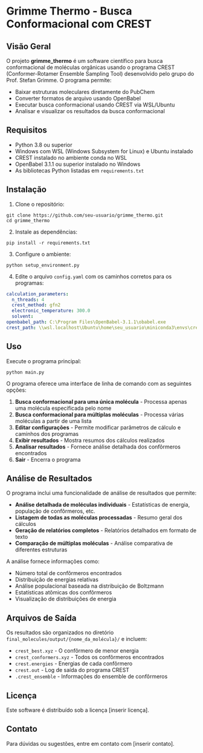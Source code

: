 # Grimme Thermo - Busca Conformacional com CREST

## Visão Geral

O projeto **grimme_thermo** é um software científico para busca conformacional de moléculas orgânicas usando o programa CREST (Conformer-Rotamer Ensemble Sampling Tool) desenvolvido pelo grupo do Prof. Stefan Grimme. O programa permite:

- Baixar estruturas moleculares diretamente do PubChem
- Converter formatos de arquivo usando OpenBabel
- Executar busca conformacional usando CREST via WSL/Ubuntu
- Analisar e visualizar os resultados da busca conformacional

## Requisitos

- Python 3.8 ou superior
- Windows com WSL (Windows Subsystem for Linux) e Ubuntu instalado
- CREST instalado no ambiente conda no WSL
- OpenBabel 3.1.1 ou superior instalado no Windows
- As bibliotecas Python listadas em `requirements.txt`

## Instalação

1. Clone o repositório:
```
git clone https://github.com/seu-usuario/grimme_thermo.git
cd grimme_thermo
```

2. Instale as dependências:
```
pip install -r requirements.txt
```

3. Configure o ambiente:
```
python setup_environment.py
```

4. Edite o arquivo `config.yaml` com os caminhos corretos para os programas:
```yaml
calculation_parameters:
  n_threads: 4
  crest_method: gfn2
  electronic_temperature: 300.0
  solvent:
openbabel_path: C:\Program Files\OpenBabel-3.1.1\obabel.exe
crest_path: \\wsl.localhost\Ubuntu\home\seu_usuario\miniconda3\envs\crest_env\bin\crest
```

## Uso

Execute o programa principal:
```
python main.py
```

O programa oferece uma interface de linha de comando com as seguintes opções:

1. **Busca conformacional para uma única molécula** - Processa apenas uma molécula especificada pelo nome
2. **Busca conformacional para múltiplas moléculas** - Processa várias moléculas a partir de uma lista
3. **Editar configurações** - Permite modificar parâmetros de cálculo e caminhos dos programas
4. **Exibir resultados** - Mostra resumos dos cálculos realizados
5. **Analisar resultados** - Fornece análise detalhada dos confôrmeros encontrados
6. **Sair** - Encerra o programa

## Análise de Resultados

O programa inclui uma funcionalidade de análise de resultados que permite:

- **Análise detalhada de moléculas individuais** - Estatísticas de energia, população de confôrmeros, etc.
- **Listagem de todas as moléculas processadas** - Resumo geral dos cálculos
- **Geração de relatórios completos** - Relatórios detalhados em formato de texto
- **Comparação de múltiplas moléculas** - Análise comparativa de diferentes estruturas

A análise fornece informações como:
- Número total de confôrmeros encontrados
- Distribuição de energias relativas
- Análise populacional baseada na distribuição de Boltzmann
- Estatísticas atômicas dos confôrmeros
- Visualização de distribuições de energia

## Arquivos de Saída

Os resultados são organizados no diretório `final_molecules/output/{nome_da_molécula}/` e incluem:

- `crest_best.xyz` - O confôrmero de menor energia
- `crest_conformers.xyz` - Todos os confôrmeros encontrados
- `crest.energies` - Energias de cada confôrmero
- `crest.out` - Log de saída do programa CREST
- `.crest_ensemble` - Informações do ensemble de confôrmeros

## Licença

Este software é distribuído sob a licença [inserir licença].

## Contato

Para dúvidas ou sugestões, entre em contato com [inserir contato].
